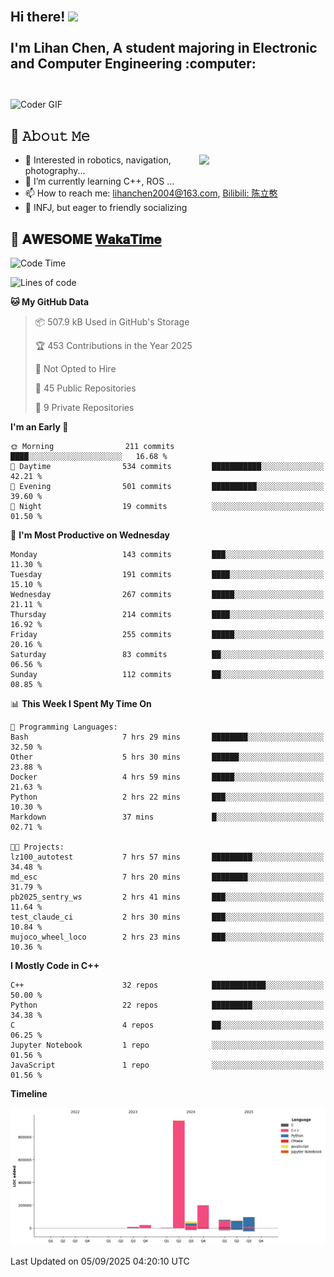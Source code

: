 <h2 align="left">
 <abc>
  <br>Hi there! <img src="https://user-images.githubusercontent.com/42378118/110234147-e3259600-7f4e-11eb-95be-0c4047144dea.gif" width="30"><br>
  <br> I'm Lihan Chen, A student majoring in Electronic and Computer Engineering :computer:<br>
  <br>
 </abc>
</h2>

<img align="center" src="https://media.giphy.com/media/SWoSkN6DxTszqIKEqv/giphy.gif" alt="Coder GIF" width="500">

## :book: 𝙰𝚋𝚘𝚞𝚝 𝙼𝚎

<img align="right" width="40%" src="https://github-readme-stats.vercel.app/api?username=LihanChen2004&show_icons=true&icon_color=CE1D2D&text_color=718096&bg_color=ffffff&hide_title=true" />

- 🌟 Interested in robotics, navigation, photography...
- 🌱 I’m currently learning C++, ROS ... 
- 📫 How to reach me: lihanchen2004@163.com, [Bilibili: 陈立憨](https://space.bilibili.com/170786212)
- 👯 INFJ, but eager to friendly socializing

## 📜 𝐀𝐖𝐄𝐒𝐎𝐌𝐄 [𝐖𝐚𝐤𝐚𝐓𝐢𝐦𝐞](https://github.com/anmol098/waka-readme-stats)

<!--START_SECTION:waka-->
![Code Time](http://img.shields.io/badge/Code%20Time-1%2C435%20hrs%2040%20mins-blue)

![Lines of code](https://img.shields.io/badge/From%20Hello%20World%20I%27ve%20Written-1.5%20million%20lines%20of%20code-blue)

**🐱 My GitHub Data** 

> 📦 507.9 kB Used in GitHub's Storage 
 > 
> 🏆 453 Contributions in the Year 2025
 > 
> 🚫 Not Opted to Hire
 > 
> 📜 45 Public Repositories 
 > 
> 🔑 9 Private Repositories 
 > 
**I'm an Early 🐤** 

```text
🌞 Morning                211 commits         ████░░░░░░░░░░░░░░░░░░░░░   16.68 % 
🌆 Daytime                534 commits         ███████████░░░░░░░░░░░░░░   42.21 % 
🌃 Evening                501 commits         ██████████░░░░░░░░░░░░░░░   39.60 % 
🌙 Night                  19 commits          ░░░░░░░░░░░░░░░░░░░░░░░░░   01.50 % 
```
📅 **I'm Most Productive on Wednesday** 

```text
Monday                   143 commits         ███░░░░░░░░░░░░░░░░░░░░░░   11.30 % 
Tuesday                  191 commits         ████░░░░░░░░░░░░░░░░░░░░░   15.10 % 
Wednesday                267 commits         █████░░░░░░░░░░░░░░░░░░░░   21.11 % 
Thursday                 214 commits         ████░░░░░░░░░░░░░░░░░░░░░   16.92 % 
Friday                   255 commits         █████░░░░░░░░░░░░░░░░░░░░   20.16 % 
Saturday                 83 commits          ██░░░░░░░░░░░░░░░░░░░░░░░   06.56 % 
Sunday                   112 commits         ██░░░░░░░░░░░░░░░░░░░░░░░   08.85 % 
```


📊 **This Week I Spent My Time On** 

```text
💬 Programming Languages: 
Bash                     7 hrs 29 mins       ████████░░░░░░░░░░░░░░░░░   32.50 % 
Other                    5 hrs 30 mins       ██████░░░░░░░░░░░░░░░░░░░   23.88 % 
Docker                   4 hrs 59 mins       █████░░░░░░░░░░░░░░░░░░░░   21.63 % 
Python                   2 hrs 22 mins       ███░░░░░░░░░░░░░░░░░░░░░░   10.30 % 
Markdown                 37 mins             █░░░░░░░░░░░░░░░░░░░░░░░░   02.71 % 

🐱‍💻 Projects: 
lz100_autotest           7 hrs 57 mins       █████████░░░░░░░░░░░░░░░░   34.48 % 
md_esc                   7 hrs 20 mins       ████████░░░░░░░░░░░░░░░░░   31.79 % 
pb2025_sentry_ws         2 hrs 41 mins       ███░░░░░░░░░░░░░░░░░░░░░░   11.64 % 
test_claude_ci           2 hrs 30 mins       ███░░░░░░░░░░░░░░░░░░░░░░   10.84 % 
mujoco_wheel_loco        2 hrs 23 mins       ███░░░░░░░░░░░░░░░░░░░░░░   10.36 % 
```

**I Mostly Code in C++** 

```text
C++                      32 repos            ████████████░░░░░░░░░░░░░   50.00 % 
Python                   22 repos            █████████░░░░░░░░░░░░░░░░   34.38 % 
C                        4 repos             ██░░░░░░░░░░░░░░░░░░░░░░░   06.25 % 
Jupyter Notebook         1 repo              ░░░░░░░░░░░░░░░░░░░░░░░░░   01.56 % 
JavaScript               1 repo              ░░░░░░░░░░░░░░░░░░░░░░░░░   01.56 % 
```



**Timeline**

![Lines of Code chart](https://raw.githubusercontent.com/LihanChen2004/LihanChen2004/main/assets/bar_graph.png)


 Last Updated on 05/09/2025 04:20:10 UTC
<!--END_SECTION:waka-->

<!--
**LihanChen2004/LihanChen2004** is a ✨ _special_ ✨ repository because its `README.md` (this file) appears on your GitHub profile.

Here are some ideas to get you started:

- 🔭 I’m currently working on ...
- 🌱 I’m currently learning ...
- 👯 I’m looking to collaborate on ...
- 🤔 I’m looking for help with ...
- 💬 Ask me about ...
- 📫 How to reach me: ...
- 😄 Pronouns: ...
- ⚡ Fun fact: ...
-->
